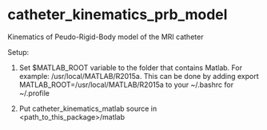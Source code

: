 # catheter_kinematics_prb_model
Kinematics of Peudo-Rigid-Body model of the MRI catheter

Setup:

1.  Set $MATLAB_ROOT variable to the folder that contains Matlab.
    For example: /usr/local/MATLAB/R2015a.
    This can be done by adding
        export MATLAB_ROOT=/usr/local/MATLAB/R2015a
    to your ~/.bashrc for ~/.profile

2. Put catheter_kinematics_matlab source in <path_to_this_package>/matlab